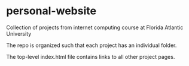 # personal-website

Collection of projects from internet computing course at Florida Atlantic University

The repo is organized such that each project has an individual folder. 

The top-level index.html file contains links to all other project pages.
